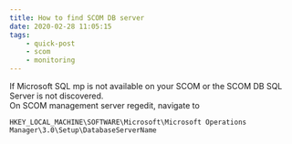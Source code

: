 ```yaml
---
title: How to find SCOM DB server
date: 2020-02-28 11:05:15
tags: 
    - quick-post 
    - scom
    - monitoring 
---
```

If Microsoft SQL mp is not available on your SCOM or the SCOM DB SQL Server is not discovered.  
On SCOM management server regedit, navigate to  
    
    HKEY_LOCAL_MACHINE\SOFTWARE\Microsoft\Microsoft Operations Manager\3.0\Setup\DatabaseServerName